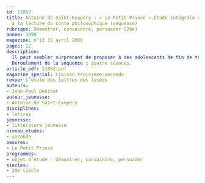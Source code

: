 ```yaml
---
id: 11852
title: Antoine de Saint-Exupéry : « Le Petit Prince ».Étude intégrale et initiation
  à la lecture du conte philosophique (séquence)
rubrique: Démontrer, convaincre, persuader [2de]
annee: 1999
magazine: n°12 15 avril 2000
pages: 12
description: 
  Il peut sembler surprenant de proposer à des adolescents de fin de troisième-début de seconde la lecture d’une œuvre qu’ils ont déjà vue ad nauseam, comme ils ne manqueront pas de l’objecter avec vigueur. Pour réduire leur opposition, il suffit de battre le rappel de leurs souvenirs d’école élémentaire ou de sixième : à part une histoire de mouton dans un coffre et la rencontre avec un renard, rien n’a été étudié ou ils n’ont pas compris grand-chose – et ils ne le pouvaient pas, puisque ce livre est un livre pour adolescents et adultes, et non pour enfants. L’objectif technique de cette séquence est en effet de faire découvrir la notion d’implicite d’une œuvre littéraire, ses significations, et non plus de faire lire un simple conte enfantin, c’est-à-dire de faire lire en lecteur averti et non plus naïf.
  Déroulement de la séquence : quatre séances.
article_pdf: 11852.pdf
magazine_special: Liaison troisième-seconde
revue: L’école des lettres des lycées
auteurs:
- Jean-Paul Denisot
auteur_jeunesse:
- Antoine de Saint-Exupéry
disciplines:
- lettres
jeunesse:
- littérature jeunesse
niveau_etudes:
- seconde
oeuvres:
- Le Petit Prince
programmes:
- objet d’étude - démontrer, convaincre, persuader
siecles:
- 20e siècle
---
```

